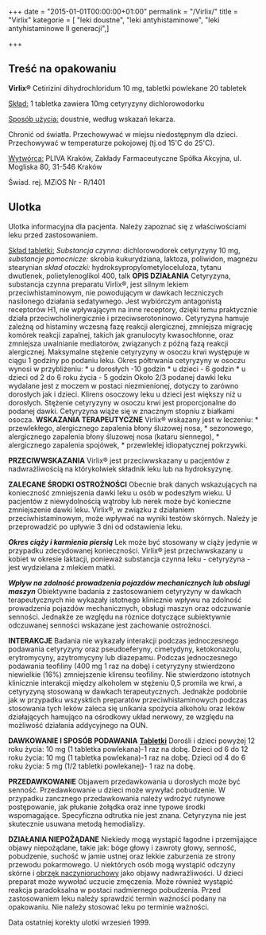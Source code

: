 +++
date = "2015-01-01T00:00:00+01:00"
permalink = "/Virlix/"
title = "Virlix"
kategorie = [ "leki doustne", "leki antyhistaminowe", "leki antyhistaminowe II generacji",]

+++

Treść na opakowaniu
-------------------

**Virlix®**
Cetirizini dihydrochloridum
10 mg, tabletki powlekane
20 tabletek

<u>Skład:</u>
1 tabletka zawiera 10mg cetyryzyny dichlorowodorku

<u>Sposób użycia:</u>
doustnie, według wskazań lekarza.

Chronić od światła.
Przechowywać w miejsu niedostępnym dla dzieci.
Przechowywać w temperaturze pokojowej (tj.od 15'C do 25'C).

<u>Wytwórca:</u>
PLIVA Kraków, Zakłady Farmaceutyczne Spółka Akcyjna,
ul. Mogliska 80, 31-546 Kraków

Świad. rej. MZiOS Nr - R/1401

Ulotka
------

Ulotka informacyjna dla pacjenta.
Należy zapoznać się z właściwościami leku przed zastosowaniem.

<u>Skład tabletki:</u>
*Substancja czynna:* dichlorowodorek cetyryzyny 10 mg,
*substancje pomocnicze:* skrobia kukurydziana, laktoza, poliwidon, magnezu stearynian
*skład otoczki:* hydroksypropylometyloceluloza, tytanu dwutlenek, polietylenoglikol 400, talk
 **OPIS DZIAŁANIA**
Cetyryzyna, substancja czynna preparatu Virlix®, jest silnym lekiem przeciwhistaminowym, nie powodującym w dawkach leczniczych nasilonego działania sedatywnego. Jest wybiórczym antagonistą receptorów H1, nie wpływającym na inne receptory, dzięki temu praktycznie działa przeciwcholinergicznie i przeciwserotoninowo. Cetyryzyna hamuje zależną od histaminy wczesną fazę reakcji alergicznej, zmniejsza migrację komórek reakcji zapalnej, takich jak granulocyty kwasochłonne, oraz zmniejsza uwalnianie mediatorów, związanych z późną fazą reakcji alergicznej. Maksymalne stężenie cetyryzyny w osoczu krwi występuje w ciągu 1 godziny po podaniu leku.
Okres półtrwania cetyryzyny w osoczu wynosi w przybliżeniu:
\* u dorosłych -10 godzin
\* u dzieci - 6 godzin
\* u dzieci od 2 do 6 roku życia - 5 godzin
Około 2/3 podanej dawki leku wydalane jest z moczem w postaci niezmienionej, dotyczy to zarówno dorosłych jak i dzieci.
Klirens osoczowy leku u dzieci jest większy niż u dorosłych.
Stężenie cetyryzyny w osoczu krwi jest proporcjonalne do podanej dawki.
Cetyryzyna wiąże się w znacznym stopniu z białkami osocza.
 **WSKAZANIA TERAPEUTYCZNE**
Virlix® wskazany jest w leczeniu:
\* przewlekłego, alergicznego zapalenia błony śluzowej nosa,
\* sezonowego, alergicznego zapalenia błony śluzowej nosa (kataru siennego),
\* alergicznego zapalenia spojówek,
\* przewlekłej idiopatycznej pokrzywki.

**PRZECIWWSKAZANIA**
Virlix® jest przeciwwskazany u pacjentów z nadwrażliwością na którykolwiek składnik leku lub na hydroksyzynę.

**ZALECANE ŚRODKI OSTROŻNOŚCI**
Obecnie brak danych wskazujących na konieczność zmniejszenia dawki leku u osób w podeszłym wieku.
U pacjentów z niewydolnością wątroby lub nerek może być konieczne zmniejszenie dawki leku.
Virlix®, w związku z działaniem przeciwhistaminowym, może wpływać na wyniki testów skórnych. Należy je przeprowadzić po upływie 3 dni od odstawienia leku.

***Okres ciąży i karmienia piersią***
Lek może być stosowany w ciąży jedynie w przypadku zdecydowanej konieczności. Virlix® jest przeciwwskazany u kobiet w okresie laktacji, ponieważ substancja czynna leku - cetyryzyna - jest wydzielana z mlekiem matki.

***Wpływ na zdolność prowadzenia pojazdów mechanicznych lub obslugi maszyn***
Obiektywne badania z zastosowaniem cetyryzyny w dawkach terapeutycznych nie wykazały istotnego klinicznie wpływu na zdolność prowadzenia pojazdów mechanicznych, obsługi maszyn oraz odczuwanie senności. Jednakże ze względu na róznice dotyczące subiektywnie odczuwanej senności wskazane jest zachowanie ostrożności.

**INTERAKCJE**
Badania nie wykazały interakcji podczas jednoczesnego podawania cetyryzyny oraz pseudoeferyny, cimetydyny, ketokonazolu, erytromycyny, azytromycyny lub diazepamu.
Podczas jednoczesnego podawania teofiliny (400 mg 1 raz na dobę) i cetyryzyny stwierdzono niewielkie (16%) zmniejszenie klirensu teofiliny.
Nie stwierdzono istotnych klinicznie interakcji między alkoholem w stężeniu 0,5 promila we krwi, a cetyryzyną stosowaną w dawkach terapeutycznych. Jednakże podobnie jak w przypadku wszysktich preparatów przeciwhistaminowych podczas stosowania tych leków zaleca się unikania spożycia alkoholu oraz leków działających hamująco na ośrodkowy układ nerwowy, ze względu na możliwość działania addycyjnego na OUN.

**DAWKOWANIE I SPOSÓB PODAWANIA**
<u>**Tabletki**</u>
Dorośli i dzieci powyżej 12 roku życia:
10 mg (1 tabletka powlekana)-1 raz na dobę.
 Dzieci od 6 do 12 roku życia:
10 mg (1 tabletka powlekana)-1 raz na dobę.
 Dzieci od 4 do 6 roku życia:
5 mg (1/2 tabletki powlekanej)- 1 raz na dobę.

**PRZEDAWKOWANIE**
Objawem przedawkowania u dorosłych może być senność. Przedawkowanie u dzieci może wywyłać pobudzenie.
W przypadku zancznego przedawkowania należy wdrożyć rutynowe postępowanie, jak płukanie żołądka oraz inne typowe środki wspomagające.
Specyficzna odtrutka nie jest znana.
Cetyryzyna nie jest skutecznie usuwana metodą hemodializy.

**DZIAŁANIA NIEPOŻĄDANE**
Niekiedy mogą wystąpić łagodne i przemijające objawy niepożądane, takie jak: bóge głowy i zawroty głowy, senność, pobudzenie, suchość w jamie ustnej oraz lekkie zaburzenia ze strony przewodu pokarmowego. U niektórych osób mogą wystąpić odczyny skórne i [obrzęk naczynioruchowy](/atopedia/obrzęk_naczynioruchowy "wikilink") jako objawy nadwrażliwości.
U dzieci preparat może wywołać uczucie zmęczenia. Może również wystąpić reakcja paradoksalna w postaci nadmiernego pobudzenia.
 Przed zastosowaniem leku należy sprawdzić termin ważności podany na opakowaniu. Nie należy stosować leku po terminie ważności.

Data ostatniej korekty ulotki
wrzesień 1999.
